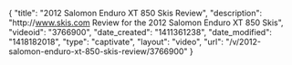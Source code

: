 {
    "title": "2012 Salomon Enduro XT 850 Skis Review",
    "description": "http:\/\/www.skis.com Review for the 2012 Salomon Enduro XT 850 Skis",
    "videoid": "3766900",
    "date_created": "1411361238",
    "date_modified": "1418182018",
    "type": "captivate",
    "layout": "video",
    "url": "\/v\/2012-salomon-enduro-xt-850-skis-review\/3766900"
}
